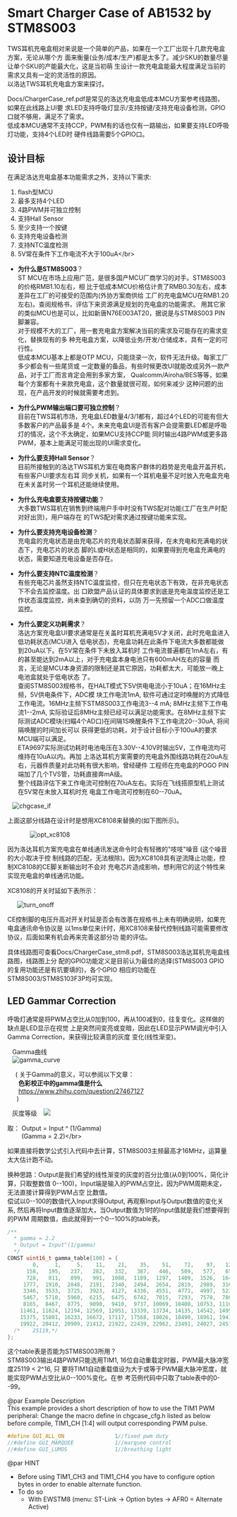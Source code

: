 # Smart Charger Case of AB1532 by STM8S003</br>

TWS耳机充电盒相对来说是一个简单的产品，如果在一个工厂出现十几款充电盒方案，无论从哪个方
面来衡量(业务/成本/生产)都是太多了。减少SKU的数量尽量让单个SKU的产能最大化，这是当初萌
生设计一款充电盒能最大程度满足当前的需求又具有一定的灵活性的原因。</br>
以洛达TWS耳机充电盒方案来探讨。</br>

Docs/ChargerCase_ref.pdf是常见的洛达充电盒低成本MCU方案参考线路图，如果在此线路上UI要
求LED支持呼吸灯显示/支持按键/支持充电设备检测，GPIO口就不够用，满足不了需求。</br>
低成本MCU通常不支持CCP，PWM有的话也仅有一路输出，如果要支持LED呼吸灯功能，支持4个LED时
硬件线路需要5个GPIO口。</br>

## 设计目标</br>
在满足洛达充电盒基本功能需求之外，支持以下需求:</br>
  1.  flash型MCU</br>
  2.  最多支持4个LED</br>
  3.  4路PWM并可独立控制</br>
  4.  支持Hall Sensor</br>
  5.  至少支持一个按键</br>
  6.  支持充电设备检测</br>
  7.  支持NTC温度检测</br>
  8.  5V常在条件下工作电流不大于100uA\</br>

  * **为什么是STM8S003**？</br>
  ST MCU在市场上应用广范，是很多国产MCU厂商学习的对手。STM8S003的价格RMB1.10左右，相
  比于低成本MCU价格估计贵了RMB0.30左右，成本差异在工厂的可接受的范围内(外协方案商供给
  工厂的充电盒MCU在RMB1.20左右)。查阅规格书，评估下来资源满足规划的充电盒的功能需求。
  用其它家的类似MCU也是可以，比如新唐N76E003AT20，据说是与STM8S003 PIN脚兼容。</br>
  对于规模不大的工厂，用一套充电盒方案解决当前的需求及可能存在的需求变化，替换现有的多
  种充电盒方案，以降低业务/开发/仓储成本，具有一定的可行性。</br>
  低成本MCU基本上都是OTP MCU，只能烧录一次，软件无法升级。每家工厂多少都会有一些尾货或
  一定数量的备品，有些时候更改UI就能改成另外一款产品，对于工厂而言肯定会用到多家方案，
  Qualcomm/Airoha/BES等等，如果每个方案都有十来款充电盒，这个数量就很可观，如何来减少
  这种问题的出现，在产品开发的时候就需要考虑到。

  * **为什么PWM输出端口要可独立控制**？</br>
目前在TWS耳机市场，充电盒LED数量4/3/1都有，超过4个LED的可能有但大多数客户的产品最多是
4个。未来充电盒UI是否有客户会提需要LED都是呼吸灯的情况，这个不太确定，如果MCU支持CCP能
同时输出4路PWM或更多路PWM，基本上能满足可能出现的UI需求变化。

  * **为什么要支持Hall Sensor**？</br>
目前所接触到的洛达TWS耳机方案在电商客户群体的趋势是充电盒开盖开机，有些客户UI要求左右耳
同步关机，如果有一个耳机电量不足时放入充电盒充电在未关盖时另一个耳机还能继续使用。

  * **为什么充电盒要支持按键功能**？</br>
大多数TWS耳机在销售到终端用户手中时没有TWS配对功能(工厂在生产时配对好出货)，用户端存在
的TWS配对需求通过按键功能来实现。

  * **为什么要支持充电设备检测**？</br>
充电盒的充电状态是由充电芯片的充电状态脚来获得，在未充电和充满电的状态下，充电芯片的状态
脚的L或H状态是相同的，如果要得到充电盒充满电的状态，需要知道充电设备是否存在。

  * **为什么要支持NTC温度检测**？</br>
有些充电芯片虽然支持NTC温度监控，但只在充电状态下有效，在非充电状态下不会去监控温度。出
口欧盟产品认证的具体要求到底是充电温度监控还是工作状态温度监控，尚未查到确切的资料，以防
万一先预留一个ADC口做温度监控。

  * **为什么要定义功耗需求**？</br>
洛达方案充电盒UI要求通常是在关盖时耳机充满电5V才关闭，此时充电盒进入低功耗状态(MCU进入
低电状态)，充电盒功耗在此条件下电流大多数都能做到20uA以下。在5V常在条件下未放入耳机时
工作电流普遍都在1mA左右，有的甚至能达到2mA以上，对于充电盒本身电池只有600mAH左右的容量
而言，无论是MCU本身资源的限制还是其它原因，功耗都太大，可能放一晚上电池盒就处于低电状态
了。</br>
查阅STM8S003规格书，在HALT模式下5V供电电流小于10uA；在16MHz主频，5V供电条件下，ADC模
块工作电流1mA, 软件可通过定时唤醒的方式降低工作电流。16MHz主频下STM8S003工作电流3--4
mA; 8MHz主频下工作电流1--2mA, 实际验证后8MHz主频已经可以满足功能需求。在8MHz主频下实
际测试ADC模块(扫瞄4个AD口)在间隔1S唤醒条件下工作电流20--30uA, 将间隔唤醒的时间加长可以
获得更低的功耗，对于设计目标小于100uA的要求MCU端可以满足。</br>
ETA9697实际测试功耗时电池电压在3.30V--4.10V时输出5V，工作电流均可维持在10uA以内。再加
上洛达耳机方案需要的充电盒外围线路功耗在20uA左右，元器件质量对此功耗有很大影响，曾经硬件
工程师在充电盒的POGO PIN端加了几个TVS管，功耗直接奔mA级。</br>
整个线路评估下来工作电流可控制在70uA左右。实际在飞线搭原型机上测试在5V常在未放入耳机时充
电盒工作电流可控制在60--70uA。</br>

  &ensp; ![chgcase_if](https://i.loli.net/2020/08/21/P3Xr5TRiD6EHqom.png)</br>

上面这部分线路在设计时是想用XC8108来替换的(如下图所示)。

  &ensp; &ensp; &ensp; &ensp;&ensp;   ![opt_xc8108](https://i.loli.net/2020/08/21/pYotXVFPIfyCMhU.png)</br>

因为洛达耳机方案充电盒在单线通讯发送命令时会有轻微的"吱吱"噪音 (这个噪音的大小取决于控
制线路的匹配，无法根除)。因为XC8108具有逆流降止功能，控制XC8108的CE脚关断输出时不会对
充电芯片造成影响，想利用它的这个特性来实现充电盒的单线通讯功能。

XC8108的开关时延如下表所示：</br>

&ensp; &ensp; ![turn_onoff](https://i.loli.net/2020/08/21/SOW5dyrhoYHU4m6.png)

CE控制脚的电压升高对开关时延是否会有改善在规格书上未有明确说明，如果充电盒通讯命令协议是
以1ms单位来计时，用XC8108来替代控制线路可能需要修改协议，后面如果有机会再来完善这部分功
能的评估。

具体线路图可查看Docs/ChargerCase_stm8.pdf，STM8S003洛达耳机充电盒线路图，线路图上分
配的GPIO功能定义是目前认为最佳的选择(STM8S003 GPIO的复用功能还是有坑要填的)，各个GPIO
相应的功能在STM8S003/STM8S103F3P均可实现。


## LED Gammar Correction</br>

呼吸灯通常是将PWM占空比从0加到100，再从100减到0，往复变化。这样做的缺点是LED显示在视觉
上是突然间变亮或变暗，因此在LED显示PWM调光中引入Gamma Correction，来获得比较满意的灰度
变化(线性渐变)。</br>

&ensp; Gamma曲线</br>
&ensp; ![gamma_curve](https://i.loli.net/2020/08/21/VTdqzojlmMS9pLK.png)</br>

&ensp;&ensp;  ( 关于Gamma的意义，可以参阅以下文章：</br>
&ensp;&ensp;&ensp;  **色彩校正中的gamma值是什么** </br>
&ensp;&ensp;&ensp;  https://www.zhihu.com/question/27467127</br>
&ensp;&ensp;&ensp;)

&ensp; 灰度等级
&ensp; ![](https://i.loli.net/2020/08/21/9HbwJ8EFSCA64GY.png)

取： Output = Input ^ (1/Gamma)</br>
&ensp;&ensp;&ensp;&ensp;     (Gamma = 2.2)\</br>

如果直接将数学公式引入代码中去计算，STM8S003主频最高才16MHz，运算量太大估计跑不动。

换种思路：Output是我们希望的线性渐变的灰度的百分比值(从0到100%，简化计算，只取整数值
         0--100)，Input端是输入的PWM占空比，因为PWM周期未定，无法直接计算得到PWM占空
         比数值。</br>
         偿试以0--100的数值代入Input求得Output, 再观察Input与Output数值的变化关系,
         然后再将Input数值逐渐加大，当Output数值为1时的Input值就是我们想要得到的PWM
         周期数值，由此就得到一个0--100%的table表。</br>
```c
/**
  * gamma = 2.2
  * Output = Input^(1/gamma)
  */
CONST uint16_t gamma_table[100] = {
	    0,     1,     5,    11,    21,    35,    51,    72,    97,   126,
	  158,   195,   237,   282,   332,   387,   446,   509,   577,   650,
	  728,   811,   899,   991,  1088,  1189,  1297,  1409,  1526,  1649,
	 1777,  1910,  2048,  2191,  2340,  2494,  2654,  2819,  2989,  3165,
	 3346,  3533,  3725,  3923,  4127,  4336,  4551,  4771,  4997,  5229,
	 5467,  5710,  5960,  6215,  6475,  6742,  7015,  7293,  7578,  7867,
	 8165,  8467,  8775,  9090,  9410,  9737, 10069, 10408, 10753, 11104,
	11461, 11824, 12194, 12569, 12951, 13339, 13734, 14135, 14542, 14955,
	15375, 15801, 16233, 16672, 17117, 17568, 18026, 18490, 18961, 19438,
	19922, 20412, 20909, 21412, 21922, 22439, 22962, 23491, 24027, 24570,
  /*	25119,*/
};
```

这个table表是否能为STM8S003所用？</br>
STM8S003输出4路PWM只能选用TIM1, 16位自动重载定时器，PWM最大脉冲宽度25119 < 2^16, 只
要将TIM1自动重载值设为大于或等于PWM最大脉冲宽度，就能实现PWM占空比从0--100%变化。在参
考范例代码中只取了table表中的0--99。</br>



@par Example Description</br>
This example provides a short description of how to use the TIM1 PWM peripheral:
Change the macro define in chgcase_cfg.h listed as below before compile,
TIM1_CH [1:4] will output corresponding PWM pulse.</br>

```c
#define GUI_ALL_ON                1//fixed pwm duty
//#define GUI_MARQUEE             1//marquee control
//#define GUI_LUMOS               1//breathing light
```

@par HINT</br>
- Before using TIM1_CH3 and TIM1_CH4 you have to configure option bytes in order
  to enable alternate function.</br>
- To do so</br>
  - With EWSTM8 (menu: ST-Link -> Option bytes -> AFR0 = Alternate Active)

